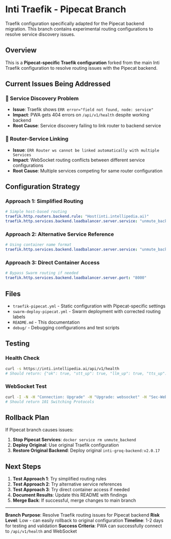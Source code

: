 # Inti Traefik - Pipecat Branch

Traefik configuration specifically adapted for the Pipecat backend migration. This branch contains experimental routing configurations to resolve service discovery issues.

## Overview

This is a **Pipecat-specific Traefik configuration** forked from the main Inti Traefik configuration to resolve routing issues with the Pipecat backend.

## Current Issues Being Addressed

### 🔴 Service Discovery Problem
- **Issue**: Traefik shows `ERR error="field not found, node: service"`
- **Impact**: PWA gets 404 errors on `/api/v1/health` despite working backend
- **Root Cause**: Service discovery failing to link router to backend service

### 🔴 Router-Service Linking
- **Issue**: `ERR Router ws cannot be linked automatically with multiple Services`
- **Impact**: WebSocket routing conflicts between different service configurations
- **Root Cause**: Multiple services competing for same router configuration

## Configuration Strategy

### Approach 1: Simplified Routing
```yaml
# Simple host-based routing
traefik.http.routers.backend.rule: "Host(inti.intellipedia.ai)"
traefik.http.services.backend.loadbalancer.server.service: "unmute_backend"
```

### Approach 2: Alternative Service Reference
```yaml
# Using container name format
traefik.http.services.backend.loadbalancer.server.service: "unmute_backend.1.1t0s3p79u3i31jx125bg3ufve"
```

### Approach 3: Direct Container Access
```yaml
# Bypass Swarm routing if needed
traefik.http.services.backend.loadbalancer.server.port: "8000"
```

## Files

- `traefik-pipecat.yml` - Static configuration with Pipecat-specific settings
- `swarm-deploy-pipecat.yml` - Swarm deployment with corrected routing labels
- `README.md` - This documentation
- `debug/` - Debugging configurations and test scripts

## Testing

### Health Check
```bash
curl -s https://inti.intellipedia.ai/api/v1/health
# Should return: {"ok": true, "stt_up": true, "llm_up": true, "tts_up": true}
```

### WebSocket Test
```bash
curl -I -N -H "Connection: Upgrade" -H "Upgrade: websocket" -H "Sec-WebSocket-Key: dGhlIHNhbXBsZSBub25jZQ==" -H "Sec-WebSocket-Version: 13" https://inti.intellipedia.ai/v1/realtime
# Should return 101 Switching Protocols
```

## Rollback Plan

If Pipecat branch causes issues:

1. **Stop Pipecat Services**: `docker service rm unmute_backend`
2. **Deploy Original**: Use original Traefik configuration
3. **Restore Original Backend**: Deploy original `inti-groq-backend:v2.0.17`

## Next Steps

1. **Test Approach 1**: Try simplified routing rules
2. **Test Approach 2**: Try alternative service references
3. **Test Approach 3**: Try direct container access if needed
4. **Document Results**: Update this README with findings
5. **Merge Back**: If successful, merge changes to main branch

---

**Branch Purpose**: Resolve Traefik routing issues for Pipecat backend
**Risk Level**: Low - can easily rollback to original configuration
**Timeline**: 1-2 days for testing and validation
**Success Criteria**: PWA can successfully connect to `/api/v1/health` and WebSocket
